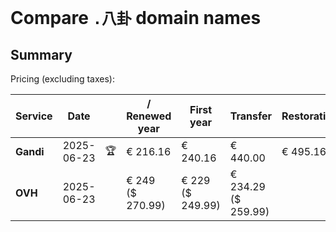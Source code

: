 # Compare `.八卦` domain names

## Summary

Pricing (excluding taxes):

| Service | Date |  | / Renewed year | First year | Transfer | Restoration |
|--|--|--|--|--|--|--|
| **Gandi** | 2025-06-23 | 🏆 | € 216.16 | € 240.16 | € 440.00 | € 495.16 |
| **OVH** | 2025-06-23 |  | € 249<br>($ 270.99) | € 229<br>($ 249.99) | € 234.29<br>($ 259.99) |  |
